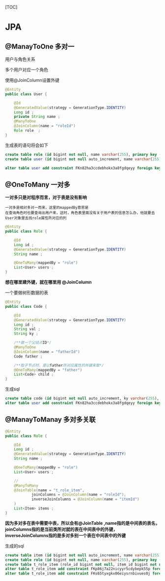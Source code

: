 [TOC]



#  JPA

## @ManayToOne   多对一   

用户与角色关系

多个用户对应一个角色 

使用@JoinColumn设置外键

```java
@Entity
public class User {

    @Id
    @GeneratedValue(strategy = GenerationType.IDENTITY)
    Long id ;
    private String name ;
    @ManyToOne
    @JoinColumn(name = "roleId")
    Role role  ;
}
```

生成表的语句将会如下

```sql
create table role (id bigint not null, name varchar(255), primary key (id))  ；
create table user (id bigint not null auto_increment, name varchar(255), role_id bigint, primary key (id))  ；

alter table user add constraint FKn82ha3ccdebhokx3a8fgdqeyy foreign key (role_id) references role (id)
```

## @OneToMany   一对多

**一对多只是对程序而言，对于表是没有影响**

```
一对多是相对多对一而来，这里的mappedBy意思是
在查询角色时也要查询出用户来，这时，角色表里面没有关于用户表的信息怎么办，他就要去User对象里去找role属性所对应的列
```




```java
@Entity
public class Role {

    @Id
    Long id ;
    @GeneratedValue(strategy = GenerationType.IDENTITY)
    String name ;

    @OneToMany(mappedBy = "role")
    List<User> users ;
}
```

**想在哪里建外键，就在哪里用 @JoinColumn**

 

一个要做树形数据的表

```java
@Entity
public class Code {

    @Id
    @GeneratedValue(strategy = GenerationType.IDENTITY)
    Long id ;
    String val ;
    String ky ;

    /**做一个父结点ID*/
    @ManyToOne
    @JoinColumn(name = "fatherId")
    Code father ;

    /**取子节点时，是以father所对应属性的外键来取*/
    @OneToMany(mappedBy = "father")
    List<Code> child ;
}
```



生成sql

```sql
create table code (id bigint not null auto_increment, ky varchar(255), val varchar(255), father_id bigint, primary key (id) ;
alter table user add constraint FKn82ha3ccdebhokx3a8fgdqeyy foreign key (role_id) references role (id) ;
```



## @ManayToManay  多对多关联

```java
@Entity
public class Role {

    @Id
    Long id ;
    @GeneratedValue(strategy = GenerationType.IDENTITY)
    String name ;

    @OneToMany(mappedBy = "role")
    List<User> users ;

	//
    @ManyToMany
    @JoinTable(name = "t_role_item",
            joinColumns = @JoinColumn(name = "roleId"),
            inverseJoinColumns = @JoinColumn(name = "itemId")
    )
    List<Item> items ;
}
```



**因为多对多在表中需要中表，所以会有@JoinTable ,name指的是中间表的表名，joinColumns指的是当前类所对就的表在中间表中的外键，inverseJoinColumns指的是多对多别一个表在中间表中的外键**

生成的sql

```sql
create table item (id bigint not null auto_increment, name varchar(255), src varchar(255), primary key (id))
create table role (id bigint not null, name varchar(255), primary key (id))
create table t_role_item (role_id bigint not null, item_id bigint not null)
alter table t_role_item add constraint FKp86j7a22nicyyr5cdybepk55p foreign key (item_id) references item (id)
alter table t_role_item add constraint FKs65tyxgkx06eiysrnbivues0j foreign key (role_id) references role (id)
```



